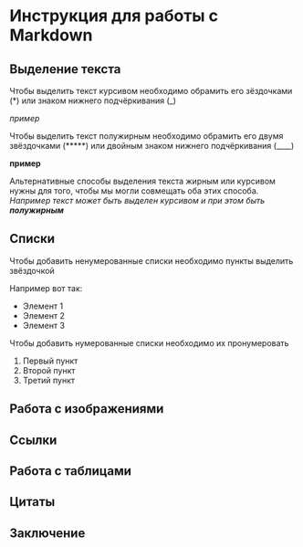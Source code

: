 # Инструкция для работы с Markdown

## Выделение текста 

Чтобы выделить текст курсивом необходимо обрамить его зёздочками (*) или знаком нижнего подчёркивания (_)

*пример*

Чтобы выделить текст полужирным необходимо обрамить его двумя звёздочками (*****) или двойным знаком нижнего подчёркивания (____)

**пример**

Альтернативные способы выделения текста жирным или курсивом нужны для того, чтобы мы могли совмещать оба этих способа. _Например текст может быть выделен курсивом и при этом быть **полужирным**_

## Списки
Чтобы добавить ненумерованные списки необходимо пункты выделить звёздочкой 

Например вот так: 
* Элемент 1
* Элемент 2
* Элемент 3

Чтобы добавить нумерованные списки необходимо их пронумеровать
1. Первый пункт 
2. Второй пункт 
3. Третий пункт

## Работа с изображениями

## Ссылки 

## Работа с таблицами

## Цитаты

## Заключение
